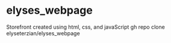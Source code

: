 # elyses_webpage
Storefront created using html, css, and javaScript
gh repo clone elyseterzian/elyses_webpage
